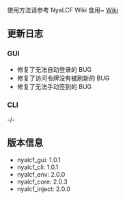 使用方法请参考 NyaLCF Wiki 食用~ [Wiki](https://docs-nyalcf.1l1.icu)

## 更新日志

### GUI

- 修复了无法自动登录的 BUG
- 修复了访问令牌没有被刷新的 BUG
- 修复了无法手动签到的 BUG

### CLI

-/-

## 版本信息

- nyalcf_gui: 1.0.1
- nyalcf_cli: 1.0.1
- nyalcf_env: 2.0.0
- nyalcf_core: 2.0.3
- nyalcf_inject: 2.0.0

<!-- Some change log here -->
